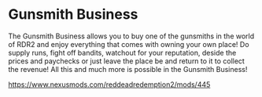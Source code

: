 # Gunsmith Business
  The Gunsmith Business allows you to buy one of the gunsmiths in the world of RDR2 and enjoy everything that comes with owning your own place! Do supply runs, fight off bandits, watchout for your reputation, deside the prices and paychecks or just leave the place be and return to it to collect the revenue! All this and much more is possible in the Gunsmith Business!

https://www.nexusmods.com/reddeadredemption2/mods/445
